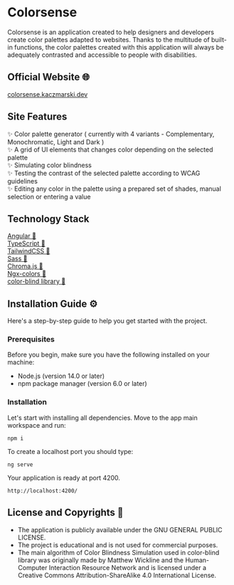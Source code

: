 # Colorsense

Colorsense is an application created to help designers and developers create color palettes adapted to websites. Thanks to the multitude of built-in functions, the color palettes created with this application will always be adequately contrasted and accessible to people with disabilities.

## Official Website 🌐

[colorsense.kaczmarski.dev](https://colorsense.kaczmarski.dev)

## Site Features

✨ Color palette generator ( currently with 4 variants - Complementary, Monochromatic, Light and Dark )<br>
✨ A grid of UI elements that changes color depending on the selected palette<br>
✨ Simulating color blindness<br>
✨ Testing the contrast of the selected palette according to WCAG guidelines<br>
✨ Editing any color in the palette using a prepared set of shades, manual selection or entering a value<br>

## Technology Stack

[Angular 🔗](https://angular.io)<br>
[TypeScript 🔗](https://typescriptlang.org)<br>
[TailwindCSS 🔗](https://tailwindcss.com)<br>
[Sass 🔗](https://sass-lang.com)<br>
[Chroma.js 🔗](https://gka.github.io/chroma.js/)<br>
[Ngx-colors 🔗](https://ngx-colors.web.app/overview)<br>
[color-blind library 🔗](https://github.com/skratchdot/color-blind)<br>

## Installation Guide ⚙️

Here's a step-by-step guide to help you get started with the project.

### Prerequisites

Before you begin, make sure you have the following installed on your machine:

- Node.js (version 14.0 or later)
- npm package manager (version 6.0 or later)

### Installation

Let's start with installing all dependencies. Move to the app main workspace and run:

    npm i

To create a localhost port you should type:

    ng serve

Your application is ready at port 4200.

    http://localhost:4200/

## License and Copyrights 📜

- The application is publicly available under the GNU GENERAL PUBLIC LICENSE.
- The project is educational and is not used for commercial purposes.
- The main algorithm of Color Blindness Simulation used in color-blind library was originally made by Matthew Wickline and the Human-Computer Interaction Resource Network and is licensed under a Creative Commons Attribution-ShareAlike 4.0 International License.

